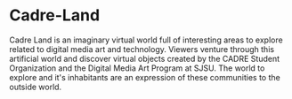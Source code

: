 # Cadre-Land
Cadre Land is an imaginary virtual world full of interesting areas to explore related to digital media art and technology. Viewers venture through this artificial world and discover virtual objects created by the CADRE Student Organization and the Digital Media Art Program at SJSU. The world to explore and it's inhabitants are an expression of these communities to the outside world.

